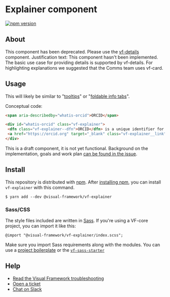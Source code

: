 # Explainer component

[![npm version](https://badge.fury.io/js/%40visual-framework%2Fvf-explainer.svg)](https://badge.fury.io/js/%40visual-framework%2Fvf-explainer)

## About

This component has been <span class="vf-u-text-color--red">deprecated</span>. Please use the <a class="vf-link" href="https://stable.visual-framework.dev/components/vf-details">vf-details</a> component.
Justification text: This component hasn't been implemented. The basic use case for providing details is supported by vf-details. For highlighting explanations we suggested that the Comms team uses vf-card.

## Usage

This will likely be similar to "[tooltips](https://www.appcues.com/blog/tooltips)" or "[foldable info tabs](https://www.ebi.ac.uk/style-lab/websites/patterns/foldable-info-tabs.html)".

Conceptual code:

```html
<span aria-describedby="whatis-orcid">ORCID</span>

<div id="whatis-orcid" class="vf-explainer">
 <dfn class="vf-explainer--dfn">ORCID</dfn> is a unique identifier for researchers to distinguish themselves, and make it easier to find specific work;
 <a href="https://orcid.org" target="_blank" class="vf-explainer__link">learn more</a>
</div>
```

This is a draft component, it is not yet functional. Background on the implementation, goals and work plan [can be found in the issue](https://github.com/visual-framework/vf-core/issues/314).

## Install

This repository is distributed with [npm](https://www.npmjs.com/). After [installing npm](https://nodejs.org/), you can install `vf-explainer` with this command.

```
$ yarn add --dev @visual-framework/vf-explainer
```

### Sass/CSS

The style files included are written in [Sass](https://sass-lang.com/). If you're using a VF-core project, you can import it like this:

```
@import "@visual-framework/vf-explainer/index.scss";
```

Make sure you import Sass requirements along with the modules. You can use a [project boilerplate](https://stable.visual-framework.dev/building/) or the [`vf-sass-starter`](https://stable.visual-framework.dev/components/vf-sass-starter/)

## Help

- [Read the Visual Framework troubleshooting](https://stable.visual-framework.dev/troubleshooting/)
- [Open a ticket](https://github.com/visual-framework/vf-core/issues)
- [Chat on Slack](https://join.slack.com/t/visual-framework/shared_invite/enQtNDAxNzY0NDg4NTY0LWFhMjEwNGY3ZTk3NWYxNWVjOWQ1ZWE4YjViZmY1YjBkMDQxMTNlNjQ0N2ZiMTQ1ZTZiMGM4NjU5Y2E0MjM3ZGQ)
